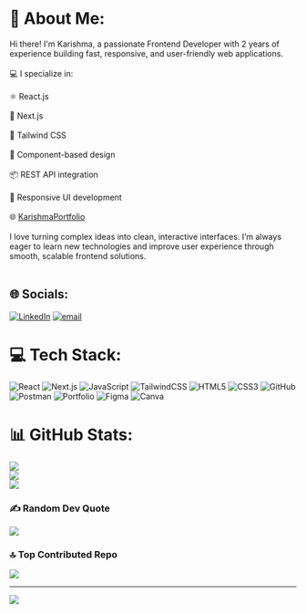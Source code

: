 # 💫 About Me:
Hi there! I'm Karishma, a passionate Frontend Developer with 2 years of experience building fast, responsive, and user-friendly web applications.<br><br>💻 I specialize in:<br><br>⚛️ React.js<br><br>🚀 Next.js<br><br>🎨 Tailwind CSS<br><br>🧩 Component-based design<br><br>📦 REST API integration<br><br>📱 Responsive UI development<br><br>🌐 [KarishmaPortfolio](https://itskarishmaportfolio.netlify.app/)<br><br>I love turning complex ideas into clean, interactive interfaces. I’m always eager to learn new technologies and improve user experience through smooth, scalable frontend solutions.<br><br>


## 🌐 Socials:
[![LinkedIn](https://img.shields.io/badge/LinkedIn-%230077B5.svg?logo=linkedin&logoColor=white)](https://linkedin.com/in/https://www.linkedin.com/in/itskarishmamannan/) [![email](https://img.shields.io/badge/Email-D14836?logo=gmail&logoColor=white)](mailto:itskarishmamannan@gmail.com)

# 💻 Tech Stack:
![React](https://img.shields.io/badge/react-%2320232a.svg?style=plastic&logo=react&logoColor=%2361DAFB)
![Next.js](https://img.shields.io/badge/Next.js-%23000000.svg?style=plastic&logo=nextdotjs&logoColor=white)
![JavaScript](https://img.shields.io/badge/javascript-%23323330.svg?style=plastic&logo=javascript&logoColor=%23F7DF1E)
![TailwindCSS](https://img.shields.io/badge/tailwindcss-%2338B2AC.svg?style=plastic&logo=tailwind-css&logoColor=white)
![HTML5](https://img.shields.io/badge/html5-%23E34F26.svg?style=plastic&logo=html5&logoColor=white)
![CSS3](https://img.shields.io/badge/css3-%231572B6.svg?style=plastic&logo=css3&logoColor=white)
![GitHub](https://img.shields.io/badge/github-%23121011.svg?style=plastic&logo=github&logoColor=white)
![Postman](https://img.shields.io/badge/Postman-FF6C37?style=plastic&logo=postman&logoColor=white)
![Portfolio](https://img.shields.io/badge/Portfolio-%23000000.svg?style=plastic&logo=firefox&logoColor=%23FF7139)
![Figma](https://img.shields.io/badge/figma-%23F24E1E.svg?style=plastic&logo=figma&logoColor=white)
![Canva](https://img.shields.io/badge/Canva-%2300C4CC.svg?style=plastic&logo=Canva&logoColor=white)

# 📊 GitHub Stats:
![](https://github-readme-stats.vercel.app/api?username=itskarishmadev&theme=gotham&hide_border=false&include_all_commits=false&count_private=false)<br/>
![](https://nirzak-streak-stats.vercel.app/?user=itskarishmadev&theme=gotham&hide_border=false)<br/>
![](https://github-readme-stats.vercel.app/api/top-langs/?username=itskarishmadev&theme=gotham&hide_border=false&include_all_commits=false&count_private=false&layout=compact)

### ✍️ Random Dev Quote
![](https://quotes-github-readme.vercel.app/api?type=vetical&theme=dark)

### 🔝 Top Contributed Repo
![](https://github-contributor-stats.vercel.app/api?username=itskarishmadev&limit=5&theme=gotham&combine_all_yearly_contributions=true)

---
[![](https://visitcount.itsvg.in/api?id=itskarishmadev&icon=0&color=0)](https://visitcount.itsvg.in)

<!-- Proudly created with GPRM ( https://gprm.itsvg.in ) -->
